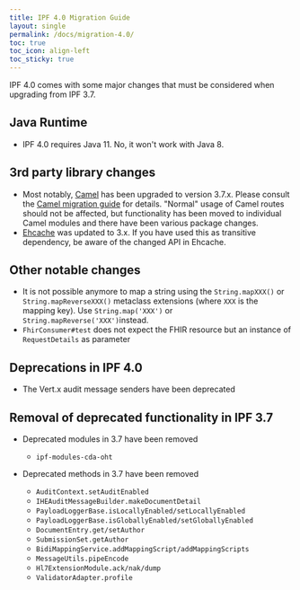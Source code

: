 ```yaml
---
title: IPF 4.0 Migration Guide
layout: single
permalink: /docs/migration-4.0/
toc: true
toc_icon: align-left  
toc_sticky: true
---
```


IPF 4.0 comes with some major changes that must be considered when upgrading from IPF 3.7.

## Java Runtime

* IPF 4.0 requires Java 11. No, it won't work with Java 8.


## 3rd party library changes

* Most notably, [Camel](https://camel.apache.org) has been upgraded to version 3.7.x. Please consult the [Camel migration guide](https://camel.apache.org/manual/latest/migration-and-upgrade.html) for details. "Normal" usage of Camel routes should not be affected, but
 functionality has been moved to individual Camel modules and there have been various package changes.
* [Ehcache](https://ehcache.org) was updated to 3.x. If you have used this as transitive dependency, be aware of the changed API in Ehcache.

## Other notable changes

* It is not possible anymore to map a string using the `String.mapXXX()` or `String.mapReverseXXX()` metaclass extensions 
  (where `XXX` is the mapping key). Use `String.map('XXX')` or `String.mapReverse('XXX')`instead.
* `FhirConsumer#test` does not expect the FHIR resource but an instance of `RequestDetails` as parameter


## Deprecations in IPF 4.0

* The Vert.x audit message senders have been deprecated


## Removal of deprecated functionality in IPF 3.7

* Deprecated modules in 3.7 have been removed

  * `ipf-modules-cda-oht`


* Deprecated methods in 3.7 have been removed
  
  * `AuditContext.setAuditEnabled`
  * `IHEAuditMessageBuilder.makeDocumentDetail`
  * `PayloadLoggerBase.isLocallyEnabled/setLocallyEnabled`
  * `PayloadLoggerBase.isGloballyEnabled/setGloballyEnabled`
  * `DocumentEntry.get/setAuthor`
  * `SubmissionSet.getAuthor`
  * `BidiMappingService.addMappingScript/addMappingScripts`
  * `MessageUtils.pipeEncode`
  * `Hl7ExtensionModule.ack/nak/dump`
  * `ValidatorAdapter.profile`
  